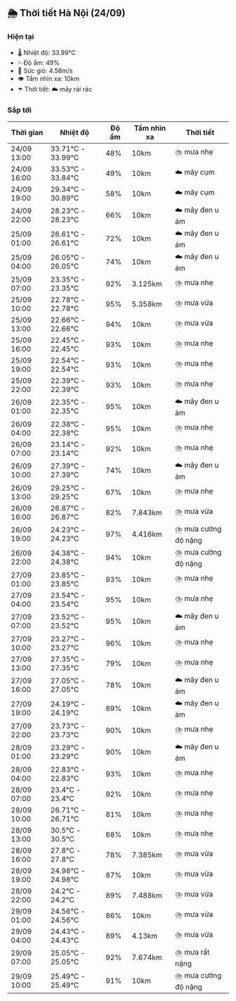 ## 🌦️ Thời tiết Hà Nội (24/09)

### Hiện tại

- 🌡️ Nhiệt độ: 33.99℃
- 💦 Độ ẩm: 49%
- 💨 Sức gió: 4.58m/s
- 👁️ Tầm nhìn xa: 10km
- ☂️ Thời tiết: ☁️ mây rải rác

### Sắp tới

| Thời gian | Nhiệt độ | Độ ẩm | Tầm nhìn xa | Thời tiết |
| --- | --- | --- | --- | --- |
| 24/09 13:00 | 33.71℃ - 33.99℃ | 48% | 10km | ⛈️ mưa nhẹ |
| 24/09 16:00 | 33.53℃ - 33.84℃ | 49% | 10km | ☁️ mây cụm |
| 24/09 19:00 | 29.34℃ - 30.89℃ | 58% | 10km | ☁️ mây cụm |
| 24/09 22:00 | 28.23℃ - 28.23℃ | 66% | 10km | ☁️ mây đen u ám |
| 25/09 01:00 | 26.61℃ - 26.61℃ | 72% | 10km | ☁️ mây đen u ám |
| 25/09 04:00 | 26.05℃ - 26.05℃ | 74% | 10km | ☁️ mây đen u ám |
| 25/09 07:00 | 23.35℃ - 23.35℃ | 92% | 3.125km | ⛈️ mưa nhẹ |
| 25/09 10:00 | 22.78℃ - 22.78℃ | 95% | 5.358km | ⛈️ mưa vừa |
| 25/09 13:00 | 22.66℃ - 22.66℃ | 94% | 10km | ⛈️ mưa vừa |
| 25/09 16:00 | 22.45℃ - 22.45℃ | 93% | 10km | ⛈️ mưa nhẹ |
| 25/09 19:00 | 22.54℃ - 22.54℃ | 93% | 10km | ⛈️ mưa nhẹ |
| 25/09 22:00 | 22.39℃ - 22.39℃ | 93% | 10km | ⛈️ mưa nhẹ |
| 26/09 01:00 | 22.35℃ - 22.35℃ | 95% | 10km | ☁️ mây đen u ám |
| 26/09 04:00 | 22.38℃ - 22.38℃ | 95% | 10km | ⛈️ mưa nhẹ |
| 26/09 07:00 | 23.14℃ - 23.14℃ | 92% | 10km | ⛈️ mưa nhẹ |
| 26/09 10:00 | 27.39℃ - 27.39℃ | 74% | 10km | ☁️ mây đen u ám |
| 26/09 13:00 | 29.25℃ - 29.25℃ | 67% | 10km | ⛈️ mưa nhẹ |
| 26/09 16:00 | 26.87℃ - 26.87℃ | 82% | 7.843km | ⛈️ mưa vừa |
| 26/09 19:00 | 24.23℃ - 24.23℃ | 97% | 4.416km | ⛈️ mưa cường độ nặng |
| 26/09 22:00 | 24.38℃ - 24.38℃ | 94% | 10km | ⛈️ mưa cường độ nặng |
| 27/09 01:00 | 23.85℃ - 23.85℃ | 93% | 10km | ⛈️ mưa nhẹ |
| 27/09 04:00 | 23.54℃ - 23.54℃ | 95% | 10km | ⛈️ mưa nhẹ |
| 27/09 07:00 | 23.52℃ - 23.52℃ | 95% | 10km | ☁️ mây đen u ám |
| 27/09 10:00 | 23.27℃ - 23.27℃ | 96% | 10km | ⛈️ mưa nhẹ |
| 27/09 13:00 | 27.35℃ - 27.35℃ | 79% | 10km | ⛈️ mưa nhẹ |
| 27/09 16:00 | 27.05℃ - 27.05℃ | 78% | 10km | ☁️ mây đen u ám |
| 27/09 19:00 | 24.19℃ - 24.19℃ | 89% | 10km | ☁️ mây đen u ám |
| 27/09 22:00 | 23.73℃ - 23.73℃ | 90% | 10km | ⛈️ mưa nhẹ |
| 28/09 01:00 | 23.29℃ - 23.29℃ | 90% | 10km | ☁️ mây đen u ám |
| 28/09 04:00 | 22.83℃ - 22.83℃ | 93% | 10km | ⛈️ mưa nhẹ |
| 28/09 07:00 | 23.4℃ - 23.4℃ | 92% | 10km | ⛈️ mưa nhẹ |
| 28/09 10:00 | 26.71℃ - 26.71℃ | 81% | 10km | ⛈️ mưa nhẹ |
| 28/09 13:00 | 30.5℃ - 30.5℃ | 68% | 10km | ⛈️ mưa nhẹ |
| 28/09 16:00 | 27.8℃ - 27.8℃ | 78% | 7.385km | ⛈️ mưa vừa |
| 28/09 19:00 | 24.98℃ - 24.98℃ | 87% | 10km | ⛈️ mưa vừa |
| 28/09 22:00 | 24.2℃ - 24.2℃ | 89% | 7.488km | ⛈️ mưa vừa |
| 29/09 01:00 | 24.56℃ - 24.56℃ | 86% | 10km | ⛈️ mưa vừa |
| 29/09 04:00 | 24.43℃ - 24.43℃ | 89% | 4.13km | ⛈️ mưa vừa |
| 29/09 07:00 | 25.05℃ - 25.05℃ | 92% | 7.674km | ⛈️ mưa rất nặng |
| 29/09 10:00 | 25.49℃ - 25.49℃ | 91% | 10km | ⛈️ mưa cường độ nặng |
